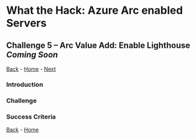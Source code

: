 # What the Hack: Azure Arc enabled Servers 

## Challenge 5 – Arc Value Add: Enable Lighthouse *Coming Soon*
[Back](challenge04.md) - [Home](../readme.md) - [Next](challenge06.md)

### Introduction


### Challenge

### Success Criteria


[Back](challenge04.md) - [Home](../readme.md)

